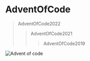 # AdventOfCode
>AdventOfCode2022 
>>AdventOfCode2021
>>>AdventOfCode2019
 
![Advent of code](https://aoc.zerotomastery.io/images/advent.png "Christmas tree")
